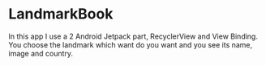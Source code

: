 # LandmarkBook
In this app I use a 2 Android Jetpack part, RecyclerView and View Binding.
You choose the landmark which want do you want and you see its name, image and country.
